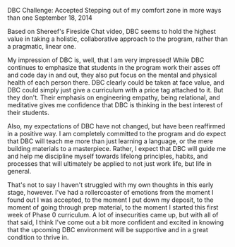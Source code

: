 
DBC Challenge: Accepted
Stepping out of my comfort zone in more ways than one
September 18, 2014

Based on Shereef's Fireside Chat video, DBC seems to hold the highest value in taking a holistic, collaborative approach to the program, rather than a pragmatic, linear one.

My impression of DBC is, well, that I am very impressed! While DBC continues to emphasize that students in the program work their asses off and code day in and out, they also put focus on the mental and physical health of each person there. DBC clearly could be taken at face value, and DBC could simply just give a curriculum with a price tag attached to it. But they don't. Their emphasis on engineering empathy, being relational, and meditative gives me confidence that DBC is thinking in the best interest of their students.

Also, my expectations of DBC have not changed, but have been reaffirmed in a positive way. I am completely committed to the program and do expect that DBC will teach me more than just learning a language, or the mere building materials to a masterpiece. Rather, I expect that DBC will guide me and help me discipline myself towards lifelong principles, habits, and processes that will ultimately be applied to not just work life, but life in general.

That's not to say I haven't struggled with my own thoughts in this early stage, however. I've had a rollercoaster of emotions from the moment I found out I was accepted, to the moment I put down my deposit, to the moment of going through prep material, to the moment I started this first week of Phase 0 curriculum. A lot of insecurities came up, but with all of that said, I think I've come out a bit more confident and excited in knowing that the upcoming DBC environment will be supportive and in a great condition to thrive in.




